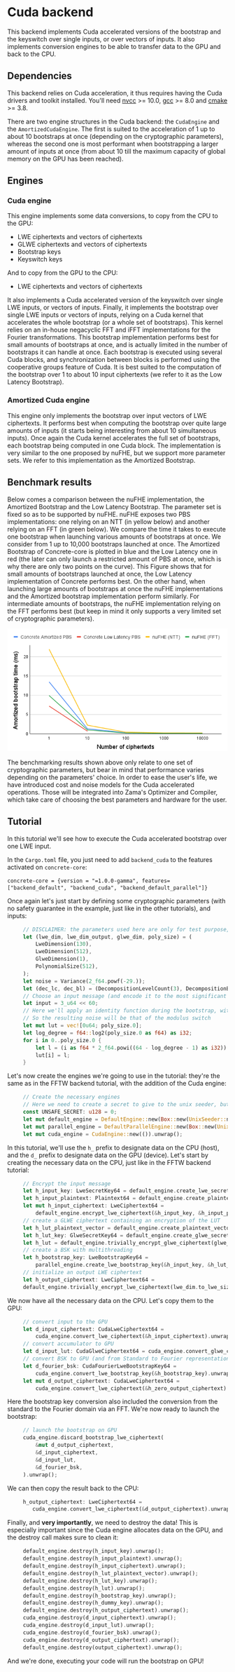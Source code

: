 # Cuda backend

This backend implements Cuda accelerated versions of the bootstrap and the keyswitch over single inputs, or over vectors of inputs.
It also implements conversion engines to be able to transfer data to the GPU and back to the CPU.

## Dependencies
This backend relies on Cuda acceleration, it thus requires having the Cuda drivers and toolkit installed.
You'll need [nvcc](https://docs.nvidia.com/cuda/cuda-installation-guide-linux/index.html) >= 10.0, [gcc](https://gcc.gnu.org/) >= 8.0 and [cmake](https://cmake.org/) >= 3.8.

There are two engine structures in the Cuda backend: the `CudaEngine` and the `AmortizedCudaEngine`. The first is suited to the acceleration of 1 up to about 10 bootstraps at once (depending on the cryptographic parameters), whereas the second one is most performant when bootstrapping a larger amount of inputs at once (from about 10 till the maximum capacity of global memory on the GPU has been reached).

## Engines

### Cuda engine
This engine implements some data conversions, to copy from the CPU to the GPU:
+ LWE ciphertexts and vectors of ciphertexts
+ GLWE ciphertexts and vectors of ciphertexts
+ Bootstrap keys
+ Keyswitch keys

And to copy from the GPU to the CPU:
+ LWE ciphertexts and vectors of ciphertexts

It also implements a Cuda accelerated version of the keyswitch over single LWE inputs, or vectors of inputs.
Finally, it implements the bootstrap over single LWE inputs or vectors of inputs, relying on a Cuda kernel that accelerates the whole bootstrap (or a whole set of bootstraps).
This kernel relies on an in-house negacyclic FFT and iFFT implementations for the Fourier transformations.
This bootstrap implementation performs best for small amounts of bootstraps at once, and is actually limited in the number of bootstraps it can handle at once.
Each bootstrap is executed using several Cuda blocks, and synchronization between blocks is performed using the cooperative groups feature of Cuda. 
It is best suited to the computation of the bootstrap over 1 to about 10 input ciphertexts (we refer to it as the Low Latency Bootstrap).

### Amortized Cuda engine
This engine only implements the bootstrap over input vectors of LWE ciphertexts. It performs best when computing the bootstrap over quite large
amounts of inputs (it starts being interesting from about 10 simultaneous inputs). Once again the Cuda kernel accelerates the full set of bootstraps, each bootstrap being computed in one Cuda block.
The implementation is very similar to the one proposed by nuFHE, but we support more parameter sets. We refer to this implementation as the Amortized Bootstrap.

## Benchmark results

Below comes a comparison between the nuFHE implementation, the Amortized Bootstrap and the Low Latency Bootstrap. 
The parameter set is fixed so as to be supported by nuFHE. 
nuFHE exposes two PBS implementations: one relying on an NTT (in yellow below) and another relying on an FFT (in green below). 
We compare the time it takes to execute one bootstrap when launching various amounts of bootstraps at once. 
We consider from 1 up to 10,000 bootstraps launched at once. The Amortized Bootstrap of Concrete-core is plotted in blue 
and the Low Latency one in red (the later can only launch a restricted amount of PBS at once, which is why there are only two points on the curve).
This Figure shows that for small amounts of bootstraps launched at once, the Low Latency implementation of Concrete performs best. 
On the other hand, when launching large amounts of bootstraps at once the nuFHE implementations and the Amortized bootstrap implementation perform similarly. 
For intermediate amounts of bootstraps, the nuFHE implementation relying on the FFT performs best (but keep in mind it only supports a very limited set of cryptographic parameters).

![pbs cuda benchmark](../_static/pbs_cuda_benchmark.png)

The benchmarking results shown above only relate to one set of cryptographic parameters, but bear in mind that performance varies depending on the parameters' choice. In order to ease the user's life, we have introduced cost and noise models for the Cuda accelerated operations. Those will be integrated into Zama's Optimizer and Compiler, which take care of choosing the best parameters and hardware for the user.


## Tutorial
In this tutorial we'll see how to execute the Cuda accelerated bootstrap over one LWE input.

In the `Cargo.toml` file, you just need to add `backend_cuda` to the features activated on `concrete-core`:
```shell
concrete-core = {version = "=1.0.0-gamma", features=["backend_default", "backend_cuda", "backend_default_parallel"]}
```
Once again let's just start by defining some cryptographic parameters (with no safety guarantee in the example, just like in the other tutorials), and inputs:
```rust
     // DISCLAIMER: the parameters used here are only for test purpose, and are not secure.
     let (lwe_dim, lwe_dim_output, glwe_dim, poly_size) = (
         LweDimension(130),
         LweDimension(512),
         GlweDimension(1),
         PolynomialSize(512),
     );
     let noise = Variance(2_f64.powf(-29.));
     let (dec_lc, dec_bl) = (DecompositionLevelCount(3), DecompositionBaseLog(7));
     // Choose an input message (and encode it to the most significant bits of the u64 value)
     let input = 3_u64 << 60;
     // Here we'll apply an identity function during the bootstrap, without redundancy in the lookup table
     // So the resulting noise will be that of the modulus switch
     let mut lut = vec![0u64; poly_size.0];
     let log_degree = f64::log2(poly_size.0 as f64) as i32;
     for i in 0..poly_size.0 {
         let l = (i as f64 * 2_f64.powi((64 - log_degree - 1) as i32)) as u64;
         lut[i] = l;
     }
```
Let's now create the engines we're going to use in the tutorial: they're the same as in the FFTW backend tutorial, with the addition of the Cuda engine:
```rust
     // Create the necessary engines
     // Here we need to create a secret to give to the unix seeder, but we skip the actual secret creation
     const UNSAFE_SECRET: u128 = 0;
     let mut default_engine = DefaultEngine::new(Box::new(UnixSeeder::new(UNSAFE_SECRET))).unwrap();
     let mut parallel_engine = DefaultParallelEngine::new(Box::new(UnixSeeder::new(UNSAFE_SECRET))).unwrap();
     let mut cuda_engine = CudaEngine::new(()).unwrap();
```
In this tutorial, we'll use the `h_` prefix to designate data on the CPU (host), and the `d_` prefix to 
designate data on the GPU (device). Let's start by creating the necessary data on the CPU, just like in the FFTW backend tutorial:
```rust
     // Encrypt the input message
     let h_input_key: LweSecretKey64 = default_engine.create_lwe_secret_key(lwe_dim).unwrap();
     let h_input_plaintext: Plaintext64 = default_engine.create_plaintext(&input).unwrap();
     let mut h_input_ciphertext: LweCiphertext64 =
         default_engine.encrypt_lwe_ciphertext(&h_input_key, &h_input_plaintext, noise).unwrap();
     // create a GLWE ciphertext containing an encryption of the LUT
     let h_lut_plaintext_vector = default_engine.create_plaintext_vector(&lut).unwrap();
     let h_lut_key: GlweSecretKey64 = default_engine.create_glwe_secret_key(glwe_dim, poly_size).unwrap();
     let h_lut = default_engine.trivially_encrypt_glwe_ciphertext(glwe_dim.to_glwe_size(), &lut_plaintext_vector).unwrap();
     // create a BSK with multithreading
     let h_bootstrap_key: LweBootstrapKey64 =
         parallel_engine.create_lwe_bootstrap_key(&h_input_key, &h_lut_key, dec_bl, dec_lc, noise).unwrap();
     // initialize an output LWE ciphertext
     let h_output_ciphertext: LweCiphertext64 =
     default_engine.trivially_encrypt_lwe_ciphertext(lwe_dim.to_lwe_size(), &h_input_plaintext).unwrap();
```
We now have all the necessary data on the CPU. Let's copy them to the GPU:
```rust
     // convert input to the GPU
     let d_input_ciphertext: CudaLweCiphertext64 =
         cuda_engine.convert_lwe_ciphertext(&h_input_ciphertext).unwrap();
     // convert accumulator to GPU
     let d_input_lut: CudaGlweCiphertext64 = cuda_engine.convert_glwe_ciphertext(&h_lut).unwrap();
     // convert BSK to GPU (and from Standard to Fourier representations)
     let d_fourier_bsk: CudaFourierLweBootstrapKey64 =
         cuda_engine.convert_lwe_bootstrap_key(&h_bootstrap_key).unwrap();
     let mut d_output_ciphertext: CudaLweCiphertext64 =
         cuda_engine.convert_lwe_ciphertext(&h_zero_output_ciphertext).unwrap();
```
Here the bootstrap key conversion also included the conversion from the standard to the Fourier domain via an FFT.
We're now ready to launch the bootstrap:
```rust
     // launch the bootstrap on GPU
     cuda_engine.discard_bootstrap_lwe_ciphertext(
         &mut d_output_ciphertext,
         &d_input_ciphertext,
         &d_input_lut,
         &d_fourier_bsk,
     ).unwrap();
```
We can then copy the result back to the CPU:
```rust
     h_output_ciphertext: LweCiphertext64 =
        cuda_engine.convert_lwe_ciphertext(&d_output_ciphertext).unwrap();
```
Finally, and **very importantly**, we need to destroy the data! This is especially important since the Cuda engine allocates data on the GPU, and the destroy call makes sure to clean it:
```rust
     default_engine.destroy(h_input_key).unwrap();
     default_engine.destroy(h_input_plaintext).unwrap();
     default_engine.destroy(h_input_ciphertext).unwrap();
     default_engine.destroy(h_lut_plaintext_vector).unwrap();
     default_engine.destroy(h_lut_key).unwrap();
     default_engine.destroy(h_lut).unwrap();
     default_engine.destroy(h_bootstrap_key).unwrap();
     default_engine.destroy(h_dummy_key).unwrap();
     default_engine.destroy(h_output_ciphertext).unwrap();
     cuda_engine.destroy(d_input_ciphertext).unwrap();
     cuda_engine.destroy(d_input_lut).unwrap();
     cuda_engine.destroy(d_fourier_bsk).unwrap();
     cuda_engine.destroy(d_output_ciphertext).unwrap();
     default_engine.destroy(output_ciphertext).unwrap();
```
And we're done, executing your code will run the bootstrap on GPU!
